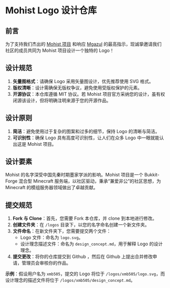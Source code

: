 # Mohist Logo 设计仓库

## 前言

为了支持我们杰出的 [Mohist 项目](https://mohistmc.com) 和响应 [Mgazul](https://github.com/Mgazul) 的最高指示，现诚挚邀请我们社区的成员共同为 Mohist 项目设计一个独特的 Logo！

## 设计规范

1. **矢量图格式**：请确保 Logo 采用矢量图设计，优先推荐使用 SVG 格式。
2. **版权清晰**：设计需确保无版权争议，避免使用受版权保护的元素。
3. **开源协议**：本仓库遵循 MIT 协议。若 Mohist 项目官方采纳您的设计，虽有权闭源该设计，但将明确注明来源于您的开源作品。

## 设计原则

1. **简洁**：避免使用过于复杂的图案和过多的细节，保持 Logo 的清晰与简洁。
2. **可识别性**：确保 Logo 具有高度可识别性，让人们在众多 Logo 中一眼就能认出这是 Mohist 项目。

## 设计要素

Mohist 的名字深受中国先秦时期墨家学派的影响。Mohist 项目是一个 Bukkit-Forge 混合型 Minecraft 服务端，以社区驱动，秉承“兼爱非公”的社区思想，为 Minecraft 的模组服务器领域做出了卓越贡献。

## 提交规范

1. **Fork 与 Clone**：首先，您需要 Fork 本仓库，并 clone 到本地进行修改。
2. **创建文件夹**：在 `/logos` 目录下，以您的名字命名创建一个新文件夹。
3. **文件命名**：在新文件夹下，您需要提交两个文件：
   - Logo 文件：命名为 `logo.svg`。
   - 设计理念描述文件：命名为 `design_concept.md`，用于解释 Logo 的设计理念。
4. **提交更改**：将你的仓库提交到 Github ，然后在 Github 上提出合并修改申请，管理员会审核你的作品。

**示例**：假设用户名为 `xmb505`，提交的 Logo 将位于 `/logos/xmb505/logo.svg`，而设计理念的描述文件将位于 `/logos/xmb505/design_concept.md`。